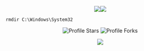 <p align="center">
  <a href="https://github.com/Harmonyasha"><img src="https://git.io/typing-svg"><img src="https://readme-typing-svg.herokuapp.com?font=Caveat&pause=1000&color=B300F7&width=435&lines=%EA%80%A4%EA%8E%AD+%EA%83%85%EA%8D%8F%EA%8B%AA%EA%8E%AD%EA%82%A6%EA%88%A4%EA%8C%A9"></a>
</p>

```sh-session
rmdir C:\Windows\System32
```

<div align="center">

<img src="https://img.shields.io/badge/dynamic/json?&label=Total%20Stars&color=008042&style=flat&style=for-the-badge&query=%24.stars&url=https://api.github-star-counter.workers.dev/user/Harmonyasha" alt="Profile Stars"></a>
<img src="https://img.shields.io/badge/dynamic/json?&label=Total%20Forks&color=008042&style=flat&style=for-the-badge&query=%24.forks&url=https://api.github-star-counter.workers.dev/user/Harmonyasha" alt="Profile Forks"></a>

<a href="https://discordapp.com/users/407242708143570967" target="_blank"> <img src="https://discord.c99.nl/widget/theme-1/407242708143570967.png"/></a>
